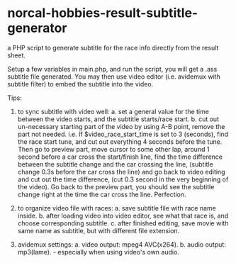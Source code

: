 norcal-hobbies-result-subtitle-generator
========================================

a PHP script to generate subtitle for the race info directly from the result sheet.


Setup a few variables in main.php, and run the script, you will get a .ass subtitle file generated.
You may then use video editor (i.e. avidemux with subtitle filter) to embed the subtitle into the video. 

Tips:
1. to sync subtitle with video well:
  a. set a general value for the time between the video starts, and the subtitle starts/race start.
  b. cut out un-necessary starting part of the video by using A-B point, remove the part not needed.
    i.e. If $video_race_start_time is set to 3 (seconds), find the race start tune, 
         and cut out everything 4 seconds before the tune.
         Then go to preview part, move cursor to some other lap, 
         around 1 second before a car cross the start/finish line, 
         find the time difference between the subtitle change and the car crossing the line, 
         (subtitle change 0.3s before the car cross the line)
         and go back to video editing and cut out the time difference,
         (cut 0.3 second in the very beginning of the video).
         Go back to the preview part, you should see the subtitle change right at the time the car cross the line.
         Perfection.

2. to organize video file with races:
  a. save subtitle file with race name inside.
  b. after loading video into video editor, see what that race is, and choose corresponding subtitle.
  c. after finished editing, save movie with same name as subtitle, but with different file extension.

3. avidemux settings:
  a. video output: mpeg4 AVC(x264).
  b. audio output: mp3(lame). - especially when using video's own audio.

         
